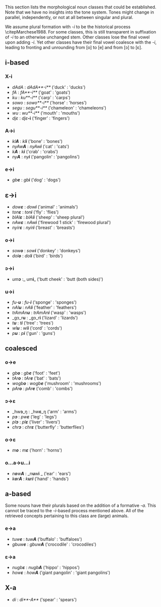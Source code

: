 This section lists the morphological noun classes that could be established. Note that we have no insights into the tone system. Tones might change in parallel, independently, or not at all between singular and plural.


We assume plural formation with _-i_ to be the historical process \citepMarchese1988. For some classes, this is still transparent in suffixation of _-i_ to an otherwise unchanged stem. Other classes lose the final vowel upon adding _-i_. Yet other classes have their final vowel coalesce with the _-i_, leading to fronting and unrounding from [o] to [e] and from [ɔ] to [ɛ].


## i-based
### X-i

-   _dAdA_ : _dAdA**-i**_ ('duck' : 'ducks')
-  _fA_ : _fA**-i**_ ('goat' : 'goats')
-  _ku_ : _ku**-i**_ ('carp' : 'carps')
-  _sowo_ : _sowo**-i**_ ('horse' : 'horses')
-  _segu_ : _segu**-i**_ ('chameleon' : 'chameleons')
-  _wu_ : _wu**-i**_ ('mouth' : 'mouths')
-  _djɛ_ : _djɛ_**-i** ('finger' : 'fingers')



### A→i

-   _kl**A**_ : _kl**i**_ ('bone' : 'bones')
-  _nyAw**A**_ : _nyAw**i**_ ('cat' : 'cats')
-  _k**A**_ : _k**i**_ ('crab' : 'crabs')
-  _ny**A**_ : _ny**i**_ ('pangolin' : 'pangolins')



### e→i

-  _gb**e**_ : _gb**i**_ ('dog' : 'dogs')


## ɛ→i
-   _dow**ɛ**_ : _dow**i**_ ('animal' : 'animals')
-  _ton**ɛ**_ : _ton**i**_ ('fly' : 'flies')
-  _blAl**ɛ**_ : _blAl**i**_ ('sheep' : 'sheep plural')
-  _nAw**ɛ**_ : _nAw**i**_ ('firewood 1 stick' : 'firewood plural')
-  _nyir**ɛ**_ : _nyir**i**_ ('breast' : 'breasts')



### o→i

-   _sow**o**_ : _sow**i**_ ('donkey' : 'donkeys')
-  _dol**o**_ : _dol**i**_ ('bird' : 'birds')




### ɔ→i

-  _um**ɔ**_ :_ um**i**_   ('butt cheek' : 'butt (both sides)')


### u→i

-   _fu-**u**_ : _fu-**i**_ ('sponge' : 'sponges')
-  _nAl**u**_ : _nAl**i**_ ('feather' : 'feathers')
-  _trAmAn**u**_ : _trAmAn**i**_ ('wasp' : 'wasps')
-  _gɔ_r**u** : _gɔ_r**i** ('lizard' : 'lizards')
-  _t**u**_ : _t**i**_ ('tree' : 'trees')
-  _wl**u**_ : _wl**i**_ ('cord' : 'cords')
-  _p**u**_ : _p**i**_ ('gun' : 'guns')



## coalesced
### o→e

-   _gb**o**_ : _gb**e**_ ('foot' : 'feet')
-  _tAr**o**_ : _tAr**e**_ ('bat' : 'bats')
-  _wogb**o**_ : _wogb**e**_ ('mushroom' : 'mushrooms')
-  _pAr**o**_ : _pAr**e**_ ('comb' : 'combs')



### ɔ→ɛ

-   _hw**ɔ**_ŋ : _hw**ɛ**_ŋ ('arm' : 'arms')
-  _p**ɔ**_ : _pw**ɛ**_ ('leg' : 'legs')
-  _pl**ɔ**_ : _pl**ɛ**_ ('liver' : 'livers')
-  _chr**ɔ**_ : _chr**ɛ**_ ('butterfly' : 'butterflies')



### o→ɛ

-  _m**o**_ : _m**ɛ**_ ('horn' : 'horns')


### o…a→u…i
-   _n**o**w**A**_ : _n**u**w**i** _ ('ear' : 'ears')
-  _k**o**r**A**_ : _k**u**r**i**_ ('hand' : 'hands')



## a-based
Some nouns have their plurals based on the addition of a formative _-a_. This cannot be traced to the _-i_-based process mentioned above. All of the retrieved concepts pertaining to this class are (large) animals.


### e→a

-   _tuw**e**_ : _tuw**A**_ ('buffalo' : 'buffaloes')
-  _gbuw**e**_ : _gbuw**A**_ ('crocodile' : 'crocodiles')



### ɛ→a

-   _nugb**ɛ**_ : _nugb**A**_ ('hippo' : 'hippos')
-  _how**ɛ**_ : _how**A**_ ('giant pangolin' : 'giant pangolins')



## X-a

-  _di_ : _di**-A**_ ('spear' : 'spears')

